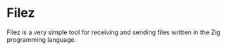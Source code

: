# Filez

Filez is a very simple tool for receiving and sending files written in the Zig 
programming language.
